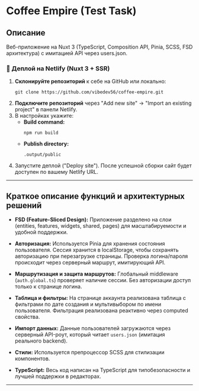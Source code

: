 # Coffee Empire (Test Task)

## Описание

Веб-приложение на Nuxt 3 (TypeScript, Composition API, Pinia, SCSS, FSD архитектура) с имитацией API через users.json.

### 🚀 Деплой на Netlify (Nuxt 3 + SSR)

1. **Склонируйте репозиторий** к себе на GitHub или локально:
   ```
   git clone https://github.com/vibedev56/coffee-empire.git
   ```
2. **Подключите репозиторий** через "Add new site" → "Import an existing project" в панели Netlify.
3. В настройках укажите:
   - **Build command:**
     ```
     npm run build
     ```
   - **Publish directory:**
     ```
     .output/public
     ```
3. Запустите деплой ("Deploy site"). После успешной сборки сайт будет доступен по вашему Netlify URL.

---

## Краткое описание функций и архитектурных решений

- **FSD (Feature-Sliced Design):**  Приложение разделено на слои (entities, features, widgets, shared, pages) для масштабируемости и удобной поддержки.

- **Авторизация:**  Используется Pinia для хранения состояния пользователя. Сессия хранится в localStorage, чтобы сохранять авторизацию при перезагрузке страницы. Проверка логина/пароля происходит через серверный маршрут, имитирующий API.

- **Маршрутизация и защита маршрутов:**  Глобальный middleware (`auth.global.ts`) проверяет наличие сессии. Без авторизации доступ только к странице логина.

- **Таблица и фильтры:**  На странице аккаунта реализована таблица с фильтрами по дате создания и мультивыбором по имени пользователя. Фильтрация реализована реактивно через computed свойства.

- **Импорт данных:**  Данные пользователей загружаются через серверный API-роут, который читает `users.json` (имитация реального backend).

- **Стили:**  Используется препроцессор SCSS для стилизации компонентов.

- **TypeScript:**  Весь код написан на TypeScript для типобезопасности и лучшей поддержки в редакторах.

---
